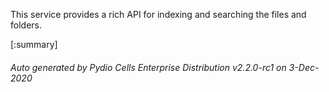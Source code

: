 






This service provides a rich API for indexing and searching the files and folders.

[:summary]

###### Auto generated by Pydio Cells Enterprise Distribution v2.2.0-rc1 on 3-Dec-2020
